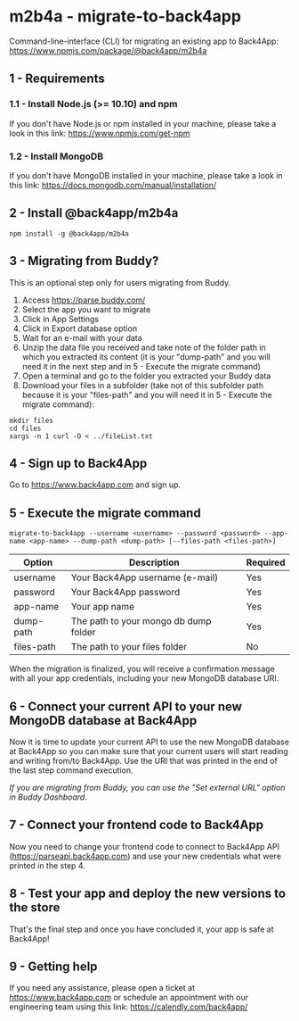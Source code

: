 # m2b4a - migrate-to-back4app
Command-line-interface (CLI) for migrating an existing app to Back4App: https://www.npmjs.com/package/@back4app/m2b4a

## 1 - Requirements

### 1.1 - Install Node.js (>= 10.10) and npm
If you don't have Node.js or npm installed in your machine, please take a look in this link: https://www.npmjs.com/get-npm

### 1.2 - Install MongoDB
If you don't have MongoDB installed in your machine, please take a look in this link: https://docs.mongodb.com/manual/installation/

## 2 - Install @back4app/m2b4a
```
npm install -g @back4app/m2b4a
```

## 3 - Migrating from Buddy?
This is an optional step only for users migrating from Buddy.
1. Access https://parse.buddy.com/
1. Select the app you want to migrate
1. Click in App Settings
1. Click in Export database option
1. Wait for an e-mail with your data
1. Unzip the data file you received and take note of the folder path in which you extracted its content (it is your "dump-path" and you will need it in the next step and in 5 - Execute the migrate command)
1. Open a terminal and go to the folder you extracted your Buddy data
1. Download your files in a subfolder (take not of this subfolder path because it is your "files-path" and you will need it in 5 - Execute the migrate command):
```
mkdir files
cd files
xargs -n 1 curl -O < ../fileList.txt
```

## 4 - Sign up to Back4App
Go to https://www.back4app.com and sign up.

## 5 - Execute the migrate command
```
migrate-to-back4app --username <username> --password <password> --app-name <app-name> --dump-path <dump-path> [--files-path <files-path>]
```
Option | Description | Required
--- | --- | ---
username | Your Back4App username (e-mail) | Yes
password | Your Back4App password | Yes
app-name | Your app name | Yes
dump-path | The path to your mongo db dump folder | Yes
files-path | The path to your files folder | No

When the migration is finalized, you will receive a confirmation message with all your app credentials, including your new MongoDB database URI.

## 6 - Connect your current API to your new MongoDB database at Back4App
Now it is time to update your current API to use the new MongoDB database at Back4App so you can make sure that your current users will start reading and writing from/to Back4App. Use the URI that was printed in the end of the last step command execution.

*If you are migrating from Buddy, you can use the "Set external URL" option in Buddy Dashboard.*

## 7 - Connect your frontend code to Back4App
Now you need to change your frontend code to connect to Back4App API (https://parseapi.back4app.com) and use your new credentials what were printed in the step 4.

## 8 - Test your app and deploy the new versions to the store
That's the final step and once you have concluded it, your app is safe at Back4App!

## 9 - Getting help
If you need any assistance, please open a ticket at https://www.back4app.com or schedule an appointment with our engineering team using this link: https://calendly.com/back4app/
